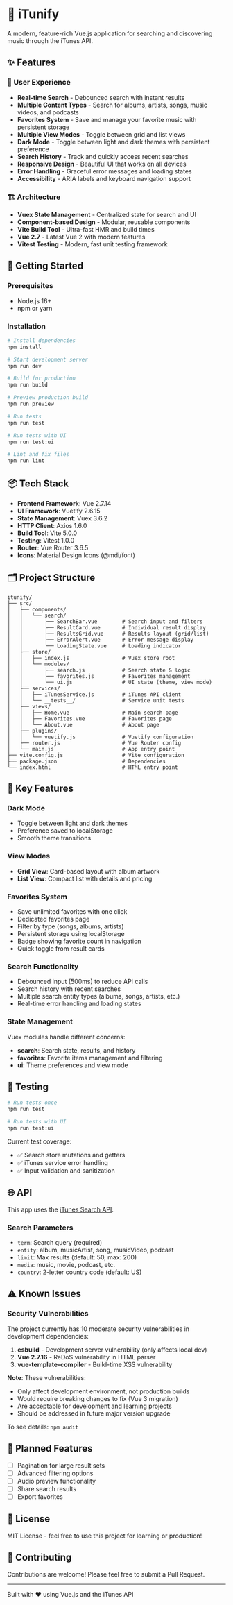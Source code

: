 # 🎵 iTunify

A modern, feature-rich Vue.js application for searching and discovering music through the iTunes API.

## ✨ Features

### 🎨 User Experience

- **Real-time Search** - Debounced search with instant results
- **Multiple Content Types** - Search for albums, artists, songs, music videos, and podcasts
- **Favorites System** - Save and manage your favorite music with persistent storage
- **Multiple View Modes** - Toggle between grid and list views
- **Dark Mode** - Toggle between light and dark themes with persistent preference
- **Search History** - Track and quickly access recent searches
- **Responsive Design** - Beautiful UI that works on all devices
- **Error Handling** - Graceful error messages and loading states
- **Accessibility** - ARIA labels and keyboard navigation support

### 🏗️ Architecture

- **Vuex State Management** - Centralized state for search and UI
- **Component-based Design** - Modular, reusable components
- **Vite Build Tool** - Ultra-fast HMR and build times
- **Vue 2.7** - Latest Vue 2 with modern features
- **Vitest Testing** - Modern, fast unit testing framework

## 🚀 Getting Started

### Prerequisites

- Node.js 16+
- npm or yarn

### Installation

```bash
# Install dependencies
npm install

# Start development server
npm run dev

# Build for production
npm run build

# Preview production build
npm run preview

# Run tests
npm run test

# Run tests with UI
npm run test:ui

# Lint and fix files
npm run lint
```

## 📦 Tech Stack

- **Frontend Framework**: Vue 2.7.14
- **UI Framework**: Vuetify 2.6.15
- **State Management**: Vuex 3.6.2
- **HTTP Client**: Axios 1.6.0
- **Build Tool**: Vite 5.0.0
- **Testing**: Vitest 1.0.0
- **Router**: Vue Router 3.6.5
- **Icons**: Material Design Icons (@mdi/font)

## 🗂️ Project Structure

```
itunify/
├── src/
│   ├── components/
│   │   └── search/
│   │       ├── SearchBar.vue        # Search input and filters
│   │       ├── ResultCard.vue       # Individual result display
│   │       ├── ResultsGrid.vue      # Results layout (grid/list)
│   │       ├── ErrorAlert.vue       # Error message display
│   │       └── LoadingState.vue     # Loading indicator
│   ├── store/
│   │   ├── index.js                 # Vuex store root
│   │   └── modules/
│   │       ├── search.js            # Search state & logic
│   │       ├── favorites.js         # Favorites management
│   │       └── ui.js                # UI state (theme, view mode)
│   ├── services/
│   │   ├── iTunesService.js         # iTunes API client
│   │   └── __tests__/               # Service unit tests
│   ├── views/
│   │   ├── Home.vue                 # Main search page
│   │   ├── Favorites.vue            # Favorites page
│   │   └── About.vue                # About page
│   ├── plugins/
│   │   └── vuetify.js               # Vuetify configuration
│   ├── router.js                    # Vue Router config
│   └── main.js                      # App entry point
├── vite.config.js                   # Vite configuration
├── package.json                     # Dependencies
└── index.html                       # HTML entry point
```

## 🎯 Key Features

### Dark Mode

- Toggle between light and dark themes
- Preference saved to localStorage
- Smooth theme transitions

### View Modes

- **Grid View**: Card-based layout with album artwork
- **List View**: Compact list with details and pricing

### Favorites System

- Save unlimited favorites with one click
- Dedicated favorites page
- Filter by type (songs, albums, artists)
- Persistent storage using localStorage
- Badge showing favorite count in navigation
- Quick toggle from result cards

### Search Functionality

- Debounced input (500ms) to reduce API calls
- Search history with recent searches
- Multiple search entity types (albums, songs, artists, etc.)
- Real-time error handling and loading states

### State Management

Vuex modules handle different concerns:

- **search**: Search state, results, and history
- **favorites**: Favorite items management and filtering
- **ui**: Theme preferences and view mode

## 🧪 Testing

```bash
# Run tests once
npm run test

# Run tests with UI
npm run test:ui
```

Current test coverage:

- ✅ Search store mutations and getters
- ✅ iTunes service error handling
- ✅ Input validation and sanitization

## 🌐 API

This app uses the [iTunes Search API](https://developer.apple.com/library/archive/documentation/AudioVideo/Conceptual/iTuneSearchAPI/).

### Search Parameters

- `term`: Search query (required)
- `entity`: album, musicArtist, song, musicVideo, podcast
- `limit`: Max results (default: 50, max: 200)
- `media`: music, movie, podcast, etc.
- `country`: 2-letter country code (default: US)

## ⚠️ Known Issues

### Security Vulnerabilities

The project currently has 10 moderate security vulnerabilities in development dependencies:

1. **esbuild** - Development server vulnerability (only affects local dev)
2. **Vue 2.7.16** - ReDoS vulnerability in HTML parser
3. **vue-template-compiler** - Build-time XSS vulnerability

**Note**: These vulnerabilities:

- Only affect development environment, not production builds
- Would require breaking changes to fix (Vue 3 migration)
- Are acceptable for development and learning projects
- Should be addressed in future major version upgrade

To see details: `npm audit`

## 🚧 Planned Features

- [ ] Pagination for large result sets
- [ ] Advanced filtering options
- [ ] Audio preview functionality
- [ ] Share search results
- [ ] Export favorites

## 📝 License

MIT License - feel free to use this project for learning or production!

## 🤝 Contributing

Contributions are welcome! Please feel free to submit a Pull Request.

---

Built with ❤️ using Vue.js and the iTunes API
